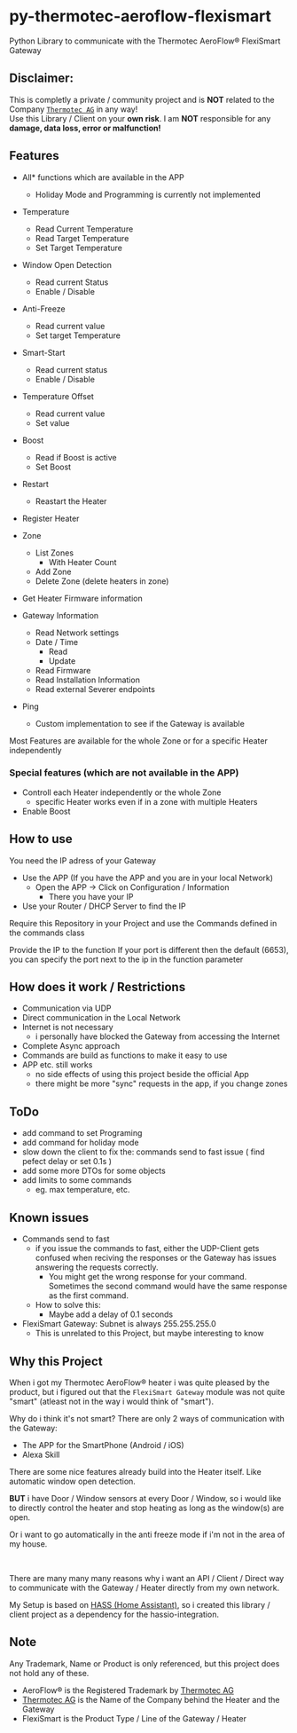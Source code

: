 # py-thermotec-aeroflow-flexismart
Python Library to communicate with the Thermotec AeroFlow® FlexiSmart Gateway

## Disclaimer:
This is completly a private / community project and is __NOT__ related to the Company [`Thermotec AG`](https://thermotec.ag) in any way!<br>
Use this Library / Client on your __own risk__. I am __NOT__ responsible for any __damage, data loss, error or malfunction!__

## Features
- All* functions which are available in the APP
  - Holiday Mode and Programming is currently not implemented

- Temperature
  - Read Current Temperature
  - Read Target Temperature
  - Set Target Temperature
- Window Open Detection
  - Read current Status
  - Enable / Disable
- Anti-Freeze
  - Read current value
  - Set target Temperature
- Smart-Start
  - Read current status
  - Enable / Disable
- Temperature Offset
  - Read current value
  - Set value
- Boost
  - Read if Boost is active
  - Set Boost
- Restart
  - Reastart the Heater
- Register Heater
- Zone
  - List Zones
    - With Heater Count
  - Add Zone
  - Delete Zone (delete heaters in zone)
- Get Heater Firmware information
- Gateway Information
  - Read Network settings
  - Date / Time
    - Read
    - Update
  - Read Firmware
  - Read Installation Information
  - Read external Severer endpoints
- Ping
  - Custom implementation to see if the Gateway is available

Most Features are available for the whole Zone or for a specific Heater independently

### Special features (which are not available in the APP)
- Controll each Heater independently or the whole Zone
  - specific Heater works even if in a zone with multiple Heaters 
- Enable Boost


## How to use
You need the IP adress of your Gateway
- Use the APP (If you have the APP and you are in your local Network)
  - Open the APP -> Click on Configuration / Information
    - There you have your IP
- Use your Router / DHCP Server to find the IP

Require this Repository in your Project and use the Commands defined in the commands class

Provide the IP to the function
If your port is different then the default (6653), you can specify the port next to the ip in the function parameter


## How does it work / Restrictions
- Communication via UDP
- Direct communication in the Local Network
- Internet is not necessary
  - i personally have blocked the Gateway from accessing the Internet
- Complete Async approach
- Commands are build as functions to make it easy to use
- APP etc. still works
  - no side effects of using this project beside the official App
  - there might be more "sync" requests in the app, if you change zones

## ToDo
- add command to set Programing
- add command for holiday mode
- slow down the client to fix the: commands send to fast issue ( find pefect delay or set 0.1s )
- add some more DTOs for some objects
- add limits to some commands
  - eg. max temperature, etc. 


## Known issues
- Commands send to fast
  - if you issue the commands to fast, either the UDP-Client gets confused when reciving the responses or the Gateway has issues answering the requests correctly.
    - You might get the wrong response for your command. Sometimes the second command would have the same response as the first command.
  - How to solve this:
    - Maybe add a delay of 0.1 seconds
- FlexiSmart Gateway: Subnet is always 255.255.255.0
  - This is unrelated to this Project, but maybe interesting to know


## Why this Project
When i got my Thermotec AeroFlow® heater i was quite pleased by the product, but i figured out that the `FlexiSmart Gateway` module was not quite "smart" (atleast not in the way i would think of "smart").

Why do i think it's not smart?
There are only 2 ways of communication with the Gateway:
- The APP for the SmartPhone (Android / iOS)
- Alexa Skill

There are some nice features already build into the Heater itself. Like automatic window open detection.

__BUT__ i have Door / Window sensors at every Door / Window, so i would like to directly control the heater and stop heating as long as the window(s) are open.

Or i want to go automatically in the anti freeze mode if i'm not in the area of my house.

&nbsp;

There are many many many reasons why i want an API / Client / Direct way to communicate with the Gateway / Heater directly from my own network.

My Setup is based on [HASS (Home Assistant)](https://home-assistant.io), so i created this library / client project as a dependency for the hassio-integration.

## Note
Any Trademark, Name or Product is only referenced, but this project does not hold any of these.

- AeroFlow® is the Registered Trademark by [Thermotec AG](https://thermotec.ag)
- [Thermotec AG](https://thermotec.ag) is the Name of the Company behind the Heater and the Gateway
- FlexiSmart is the Product Type / Line of the Gateway / Heater
